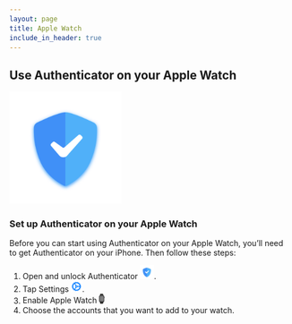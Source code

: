 ```yaml
---
layout: page
title: Apple Watch
include_in_header: true
---
```

## **Use Authenticator on your Apple Watch**

<img src="../assets/appicon.png" width="200">

### Set up Authenticator on your Apple Watch
Before you can start using Authenticator on your Apple Watch, you’ll need to get Authenticator on your iPhone. Then follow these steps:

1. Open and unlock Authenticator <img src="../assets/appicon.png" width="25">.
2. Tap Settings <img src="../assets/settings.png" width="20">.
3. Enable Apple Watch <img src="../assets/AppleWatch.png" width="10">
4. Choose the accounts that you want to add to your watch.


